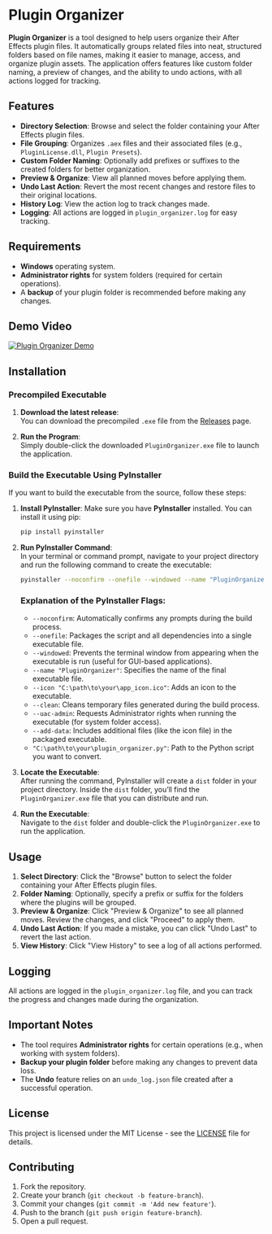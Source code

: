# Plugin Organizer

**Plugin Organizer** is a tool designed to help users organize their After Effects plugin files. It automatically groups related files into neat, structured folders based on file names, making it easier to manage, access, and organize plugin assets. The application offers features like custom folder naming, a preview of changes, and the ability to undo actions, with all actions logged for tracking.

## Features

- **Directory Selection**: Browse and select the folder containing your After Effects plugin files.
- **File Grouping**: Organizes `.aex` files and their associated files (e.g., `PluginLicense.dll`, `Plugin Presets`).
- **Custom Folder Naming**: Optionally add prefixes or suffixes to the created folders for better organization.
- **Preview & Organize**: View all planned moves before applying them.
- **Undo Last Action**: Revert the most recent changes and restore files to their original locations.
- **History Log**: View the action log to track changes made.
- **Logging**: All actions are logged in `plugin_organizer.log` for easy tracking.

## Requirements

- **Windows** operating system.
- **Administrator rights** for system folders (required for certain operations).
- A **backup** of your plugin folder is recommended before making any changes.
  
## Demo Video

[![Plugin Organizer Demo](https://nofilmschool.com/media-library/top-adobe-after-effects-plugins.jpg?id=34070193&width=1200&height=600&coordinates=0%2C60%2C0%2C60)](https://youtu.be/-9tZ8Z3yuXk)

## Installation

### Precompiled Executable

1. **Download the latest release**:  
   You can download the precompiled `.exe` file from the [Releases](https://github.com/hygef-v4/plugin-organizer/releases) page.

2. **Run the Program**:  
   Simply double-click the downloaded `PluginOrganizer.exe` file to launch the application.

### Build the Executable Using PyInstaller

If you want to build the executable from the source, follow these steps:

1. **Install PyInstaller**:
   Make sure you have **PyInstaller** installed. You can install it using pip:

   ```bash
   pip install pyinstaller
   ```

2. **Run PyInstaller Command**:  
   In your terminal or command prompt, navigate to your project directory and run the following command to create the executable:

   ```bash
   pyinstaller --noconfirm --onefile --windowed --name "PluginOrganizer" --icon "C:\path\to\your\app_icon.ico" --clean --uac-admin --add-data "C:\path\to\your\app_icon.ico;app-icon" "C:\path\to\your\plugin_organizer.py"
   ```

   ### Explanation of the PyInstaller Flags:
   - `--noconfirm`: Automatically confirms any prompts during the build process.
   - `--onefile`: Packages the script and all dependencies into a single executable file.
   - `--windowed`: Prevents the terminal window from appearing when the executable is run (useful for GUI-based applications).
   - `--name "PluginOrganizer"`: Specifies the name of the final executable file.
   - `--icon "C:\path\to\your\app_icon.ico"`: Adds an icon to the executable.
   - `--clean`: Cleans temporary files generated during the build process.
   - `--uac-admin`: Requests Administrator rights when running the executable (for system folder access).
   - `--add-data`: Includes additional files (like the icon file) in the packaged executable.
   - `"C:\path\to\your\plugin_organizer.py"`: Path to the Python script you want to convert.

3. **Locate the Executable**:  
   After running the command, PyInstaller will create a `dist` folder in your project directory. Inside the `dist` folder, you’ll find the `PluginOrganizer.exe` file that you can distribute and run.

4. **Run the Executable**:  
   Navigate to the `dist` folder and double-click the `PluginOrganizer.exe` to run the application.

## Usage

1. **Select Directory**: Click the "Browse" button to select the folder containing your After Effects plugin files.
2. **Folder Naming**: Optionally, specify a prefix or suffix for the folders where the plugins will be grouped.
3. **Preview & Organize**: Click "Preview & Organize" to see all planned moves. Review the changes, and click "Proceed" to apply them.
4. **Undo Last Action**: If you made a mistake, you can click "Undo Last" to revert the last action.
5. **View History**: Click "View History" to see a log of all actions performed.

## Logging

All actions are logged in the `plugin_organizer.log` file, and you can track the progress and changes made during the organization.

## Important Notes

- The tool requires **Administrator rights** for certain operations (e.g., when working with system folders).
- **Backup your plugin folder** before making any changes to prevent data loss.
- The **Undo** feature relies on an `undo_log.json` file created after a successful operation.

## License

This project is licensed under the MIT License - see the [LICENSE](LICENSE) file for details.

## Contributing

1. Fork the repository.
2. Create your branch (`git checkout -b feature-branch`).
3. Commit your changes (`git commit -m 'Add new feature'`).
4. Push to the branch (`git push origin feature-branch`).
5. Open a pull request.
